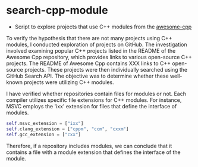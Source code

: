 # search-cpp-module

- Script to explore projects that use C++ modules from the [awesome-cpp](https://github.com/fffaraz/awesome-cpp)

To verify the hypothesis that there are not many projects using C++ modules, I conducted exploration of projects on GitHub. The investigation involved examining popular C++ projects listed in the README of the Awesome Cpp repository, which provides links to various open-source C++ projects. The README of Awesome Cpp contains XXX links to C++ open-source projects. These projects were then individually searched using the GitHub Search API. The objective was to determine whether these well-known projects were utilizing C++ modules.

I have verified whether repositories contain files for modules or not. Each compiler utilizes specific file extensions for C++ modules. For instance, MSVC employs the 'ixx' extension for files that define the interface of modules. 

```python
self.msvc_extension = ["ixx"]
self.clang_extension = ["cppm", "ccm", "cxxm"]
self.gcc_extension = ["cxx"]
```

Therefore, if a repository includes modules, we can conclude that it contains a file with a module extension that defines the interface of the module.
